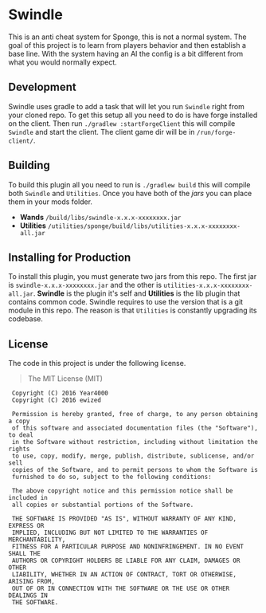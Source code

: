 # Swindle

This is an anti cheat system for Sponge, this is not a normal system.
The goal of this project is to learn from players behavior and then establish a base line.
With the system having an AI the config is a bit different from what you would normally expect.

## Development

Swindle uses gradle to add a task that will let you run `Swindle` right from your cloned repo.
To get this setup all you need to do is have forge installed on the client.
Then run `./gradlew :startForgeClient` this will compile `Swindle` and start the client.
The client game dir will be in `/run/forge-client/`.

## Building

To build this plugin all you need to run is `./gradlew build` this will compile both `Swindle` and `Utilities`.
Once you have both of the _jars_ you can place them in your mods folder.

 - **Wands** `/build/libs/swindle-x.x.x-xxxxxxxx.jar`
 - **Utilities** `/utilities/sponge/build/libs/utilities-x.x.x-xxxxxxxx-all.jar`

## Installing for Production

To install this plugin, you must generate two jars from this repo.
The first jar is `swindle-x.x.x-xxxxxxxx.jar` and the other is `utilities-x.x.x-xxxxxxxx-all.jar`.
**Swindle** is the plugin it's self and **Utilities** is the lib plugin that contains common code.
Swindle requires to use the version that is a git module in this repo. The reason is that `Utilities`
is constantly upgrading its codebase.

## License

The code in this project is under the following license.

> The MIT License (MIT)

```
 Copyright (C) 2016 Year4000
 Copyright (C) 2016 ewized

 Permission is hereby granted, free of charge, to any person obtaining a copy
 of this software and associated documentation files (the "Software"), to deal
 in the Software without restriction, including without limitation the rights
 to use, copy, modify, merge, publish, distribute, sublicense, and/or sell
 copies of the Software, and to permit persons to whom the Software is
 furnished to do so, subject to the following conditions:

 The above copyright notice and this permission notice shall be included in
 all copies or substantial portions of the Software.

 THE SOFTWARE IS PROVIDED "AS IS", WITHOUT WARRANTY OF ANY KIND, EXPRESS OR
 IMPLIED, INCLUDING BUT NOT LIMITED TO THE WARRANTIES OF MERCHANTABILITY,
 FITNESS FOR A PARTICULAR PURPOSE AND NONINFRINGEMENT. IN NO EVENT SHALL THE
 AUTHORS OR COPYRIGHT HOLDERS BE LIABLE FOR ANY CLAIM, DAMAGES OR OTHER
 LIABILITY, WHETHER IN AN ACTION OF CONTRACT, TORT OR OTHERWISE, ARISING FROM,
 OUT OF OR IN CONNECTION WITH THE SOFTWARE OR THE USE OR OTHER DEALINGS IN
 THE SOFTWARE.
```
